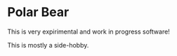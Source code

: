 # Polar Bear

This is very expirimental and work in progress software!

This is mostly a side-hobby.
